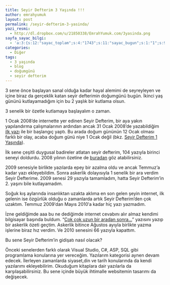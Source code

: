 ```yaml
---
title: Seyir Defterim 3 Yaşında !!!
author: emrahyumuk
layout: post
permalink: /seyir-defterim-3-yasinda/
yazi_resmi:
  - http://dl.dropbox.com/u/21850338/EmrahYumuk.com/3yasinda.png
sayfa_sayac_bilgi:
  - 'a:3:{s:12:"sayac_toplam";s:4:"1743";s:11:"sayac_bugun";s:1:"1";s:9:"son_okuma";s:10:"1364820866";}'
categories:
  - Diğer
tags:
  - 3 yaşında
  - blog
  - doğumgünü
  - seyir defterim
---
```

3 sene önce başlayan sanal olduğa kadar hayal alemimi de seyreyleyen ve içine biraz da gerçeklik katan seyir defterimin doğumgünü bugün. İkinci yaş gününü kutlayamadığım için bu 2 yaşlık bir kutlama olsun.

3 senelik bir özetle kutlamaya başlayalım o zaman.

1 Ocak 2008’de internette yer edinen Seyir Defterim, bir aya yakın yapılandırma çalışmalarının ardından ancak 31 Ocak 2008’de yazabildiğim[ ilk yazı][1] ile bir başlangıç yaptı. Bu arada doğum gününün 12 Ocak olması farklı bir olay, acaba doğum günü niye 1 Ocak değil (bkz. <a href="http://www.emrahyumuk.com/seyir-defterim-1-yasinda/" target="_blank">Seyir Defterim 1 Yaşında</a>).

<!--more-->

İlk sene çeşitli duygusal badireler atlatan seyir defterim, 104 yazıyla birinci seneyi doldurdu. 2008 yılının özetine de <a href="http://www.emrahyumuk.com/2008-yilinda-seyir-defterimde-neler-oldu/" target="_blank">buradan</a> göz atabilirsiniz.

2009 senesiyle birlikte yazılarda epey bir azalma oldu ve ancak Temmuz&#8217;a kadar yazı ekleyebildim. Sonra askerlik dolayısıyla 1 senelik bir ara verdim Seyir Defterime. 2009 senesi 29 yazıyla tamamladım, hatta Seyir Defterim&#8217;in 2. yaşını bile kutlayamadım.

Soğuk kış aylarında insanlıktan uzakta aklıma en son gelen şeyin internet, ilk gelenin ise özgürlük olduğu o zamanlarda artık Seyir Defterim&#8217;den çok uzaktım. Temmuz 2009&#8242;dan Mayıs 2010&#8242;a kadar hiç yazı yazmadım.

İzne geldiğimde aaa bu ne dediğimde internet cevabını alır almaz kendimi bilgisayar başında buldum. &#8220;<a href="http://www.emrahyumuk.com/cok-uzun-bir-aradan-sonra/" target="_blank">Çok çok uzun bir aradan sonra&#8230;</a>&#8221; yazısını yazıp bir askerlik özeti geçtim. Askerlik bitince Ağustos ayıyla birlikte yazma işlerine biraz hız verdim. Ve 2010 senesini 66 yazıyla kapattım.

Bu sene Seyir Defterim&#8217;in gidişatı nasıl olacak?

Önceki senelerden farklı olarak Visual Studio, C#, ASP, SQL gibi programlama konularına yer vereceğim. Yazılarım kategorisi aynen devam edecek. İlerleyen zamanlarda siyaset,din ve tarih konularında da kendi yazılarımı ekleyebilirim. Okuduğum kitaplara dair yazılarla da karşılaşabilirsiniz. Bu sene içinde büyük ihtimalle websitemin tasarımı da değişecek.

 [1]: http://www.emrahyumuk.com/ilk-yazi-blog-nedir-niye-benim-de-blogum-var/